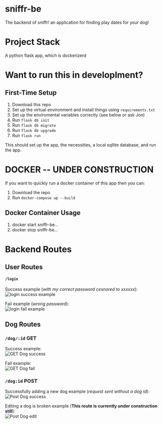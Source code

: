 # sniffr-be
The backend of sniffr! an application for finding play dates for your dog!

#  Project Stack
A python flask app, which is dockerizerd

# Want to run this in developlment?
## First-Time Setup
1. Download this repo
2. Set up the virtual environment and install things using `requirements.txt`
3. Set up the enviromental variables correctly (see below or ask Jon)
4. Run `flask db init`
5. Run `flask db migrate`
6. Run `flask db upgrade`
7. Run `flask run`

This should set up the app, the necessities, a local sqllite database, and run the app.

# DOCKER -- UNDER CONSTRUCTION
If you want to quickly run a docker container of this app then you can:
1. Download the repo
2. Run `docker-compose up --build`
## Docker Container Usage
1. docker start sniffr-be...
2. docker stop sniffr-be...


# Backend Routes
## User Routes
#### `/login` 

Success example (*with my correct password cesnored to xxxxxx*):  
![login success example](https://raw.githubusercontent.com/the-best-team-seven/sniffr-be/finish-user-login-routes/extra/readme_images/user_success.png)  


Fail example (*wrong password*):  
![login fail example](https://raw.githubusercontent.com/the-best-team-seven/sniffr-be/finish-user-login-routes/extra/readme_images/user_fail.png)  



## Dog Routes
### `/dog/:id` **GET** 

Success example:  
![GET Dog success](https://raw.githubusercontent.com/the-best-team-seven/sniffr-be/finish-user-login-routes/extra/readme_images/dog_get_success.png)  


Fail example:  
![GET Dog fail](https://raw.githubusercontent.com/the-best-team-seven/sniffr-be/finish-user-login-routes/extra/readme_images/dog_get_fail.png)  


### `/dog:id` **POST**

Successfully adding a new dog example (*request sent without a dog id*):  
![Post Dog success](https://raw.githubusercontent.com/the-best-team-seven/sniffr-be/finish-user-login-routes/extra/readme_images/dog_post_success.png)  


Editing a dog is broken example (**This route is currently under construction still**):  
![Post Dog edit](https://raw.githubusercontent.com/the-best-team-seven/sniffr-be/finish-user-login-routes/extra/readme_images/dog_post_edit_broken.png)  
